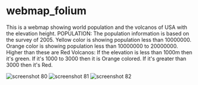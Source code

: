# webmap_folium
This is a webmap showing world population and the volcanos of USA with the elevation height.
POPULATION:
   The population information is based on the survey of 2005.
   Yellow color is showing population less than 10000000.
   Orange color is showing population less than 10000000 to 20000000.
   Higher than these are Red
Volcanos:
   If the elevation is less than 1000m then it's green.
   If it's 1000 to 3000 then it is Orange colored.
   If it's greater than 3000 then it's Red.


![screenshot 80](https://user-images.githubusercontent.com/22416933/35299732-323d55d6-00ac-11e8-8250-84224bdcd080.png)
![screenshot 81](https://user-images.githubusercontent.com/22416933/35299753-437e22da-00ac-11e8-8a1e-c3daebb55f1c.png)
![screenshot 82](https://user-images.githubusercontent.com/22416933/35299766-50c5f2ba-00ac-11e8-9dcb-73dafc2a2d98.png)
